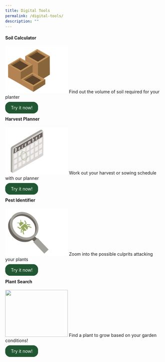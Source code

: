 ```yaml
---
title: Digital Tools
permalink: /digital-tools/
description: ""
---
```

<style>
		  .button-primary {
    background-color: #215732;
    border: 2px solid #215732;
    padding: 0.5rem 1rem;
  	border-radius: 1rem;
    color: white !important;
	  text-decoration: none !important;
  }
	
		.col {
	column-gap: 1rem;
	}
</style>

<div class="container">
  <div class="row">
    <div class="col">
     <h4>Soil Calculator</h4>
	      <img style="height:150px; width:200px" src="/images/Digital%20Tools/soilcalc1.png">
				 Find out the volume of soil required for your planter<br>
			<br>
			<a class="button-primary" href="https://staging.dmhtu0pi4p9u7.amplifyapp.com/digital-tools/soilcalculator/">Try it now!</a>
    </div>
    <div class="col">
      <h4>Harvest Planner</h4>
				<img style="height:150px; width:200px" src="/images/Digital%20Tools/calendar1.png">
				Work out your harvest or sowing schedule with our planner<br>
				<br>
				<a class="button-primary" href="https://staging.dmhtu0pi4p9u7.amplifyapp.com/digital-tools/sowing-planner/">Try it now!</a>
    </div>
		<div class="col">
      <h4>Pest Identifier</h4>
				<img style="height:150px; width:200px" src="/images/Digital%20Tools/pestidcalc.png">
					Zoom into the possible culprits attacking your plants<br>
					<br>
				<a class="button-primary" href="https://staging.dmhtu0pi4p9u7.amplifyapp.com/digital-tools/pestid/">Try it now!</a>
    </div>
		<div class="col">
      <h4>Plant Search</h4>
				<img style="height:150px; width:200px" src="">
					Find a plant to grow based on your garden conditions!<br>
					<br>
				<a class="button-primary" href="https://staging.dmhtu0pi4p9u7.amplifyapp.com/digital-tools/plant-search/">Try it now!</a>
  </div>
</div></div>